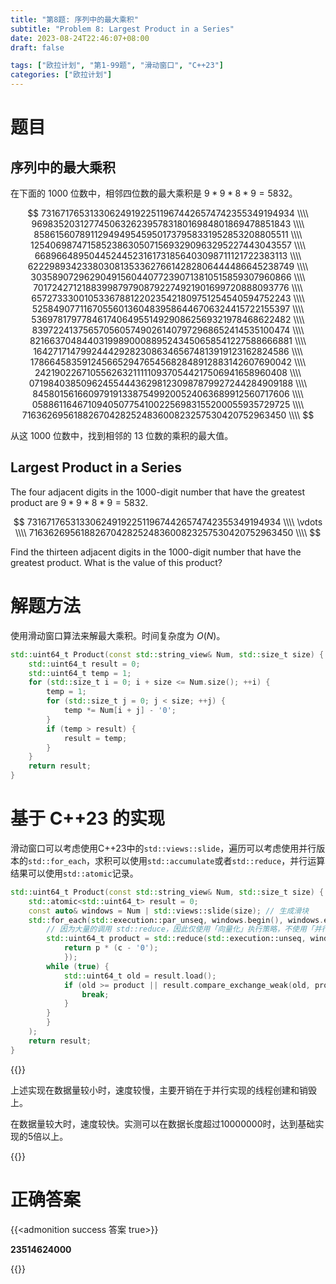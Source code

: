 ```yaml
---
title: "第8题: 序列中的最大乘积"
subtitle: "Problem 8: Largest Product in a Series"
date: 2023-08-24T22:46:07+08:00
draft: false

tags: ["欧拉计划", "第1-99题", "滑动窗口", "C++23"]
categories: ["欧拉计划"]
---
```


# 题目

## 序列中的最大乘积

在下面的 $1000$ 位数中，相邻四位数的最大乘积是 $9\ast9\ast8\ast9=5832$。

$$
73167176531330624919225119674426574742355349194934 \\\\
96983520312774506326239578318016984801869478851843 \\\\
85861560789112949495459501737958331952853208805511 \\\\
12540698747158523863050715693290963295227443043557 \\\\
66896648950445244523161731856403098711121722383113 \\\\
62229893423380308135336276614282806444486645238749 \\\\
30358907296290491560440772390713810515859307960866 \\\\
70172427121883998797908792274921901699720888093776 \\\\
65727333001053367881220235421809751254540594752243 \\\\
52584907711670556013604839586446706324415722155397 \\\\
53697817977846174064955149290862569321978468622482 \\\\
83972241375657056057490261407972968652414535100474 \\\\
82166370484403199890008895243450658541227588666881 \\\\
16427171479924442928230863465674813919123162824586 \\\\
17866458359124566529476545682848912883142607690042 \\\\
24219022671055626321111109370544217506941658960408 \\\\
07198403850962455444362981230987879927244284909188 \\\\
84580156166097919133875499200524063689912560717606 \\\\
05886116467109405077541002256983155200055935729725 \\\\
71636269561882670428252483600823257530420752963450 \\\\
$$

从这 $1000$ 位数中，找到相邻的 $13$ 位数的乘积的最大值。

## Largest Product in a Series

The four adjacent digits in the $1000$-digit number that have the greatest product are $9\ast9\ast8\ast9=5832$.

$$
73167176531330624919225119674426574742355349194934 \\\\
\vdots \\\\
71636269561882670428252483600823257530420752963450 \\\\
$$

Find the thirteen adjacent digits in the $1000$-digit number that have the greatest product. What is the value of this product?

# 解题方法

使用滑动窗口算法来解最大乘积。时间复杂度为 $O(N)$。

```cpp
std::uint64_t Product(const std::string_view& Num, std::size_t size) {
    std::uint64_t result = 0;
    std::uint64_t temp = 1;
    for (std::size_t i = 0; i + size <= Num.size(); ++i) {
        temp = 1;
        for (std::size_t j = 0; j < size; ++j) {
            temp *= Num[i + j] - '0';
        }
        if (temp > result) {
            result = temp;
        }
    }
    return result;
}
```

<!-- 
# 优化

观察题目可知窗口大小为 $13$ ，每次滑动为 $1$ 位，并且考虑到 $0$ 在乘法运算中的特殊性，每个窗口记录以下两个值：

- 所有非 $0$ 位的乘积
- $0$ 的个数

在窗口滑动时，可以根据上个窗口的记录值、当前窗口左边的数字和窗口结尾的数字求得当前窗口需要记录的值以及所有数字的乘积。

该优化的本质上是使用使用一次除法运算替换多次乘法运算。

{{<admonition example 详细解释 true>}}

假设第 $n$ 位的数字为 $d_n$ ，则第 $n$ 个滑动窗口的各个数字为：

$$
\\{d_n,d_{n+1},d_{n+2},\dots,d_{n+12}\\}
$$

假设第 $n$ 个滑动窗口的所有数字的乘积为 $P_n$，所有非 $0$ 位的乘积为 $p_{n}$，$0$ 的个数为 $c_n$，则

$$
P_n=\begin{cases}
   p_{n} & c_n = 0 \\\\
   0 & c_n \not = 0 \\\\
\end{cases}
$$

观察数据可知， $p_{n+1}$ ， $c_{n+1}$ 可以使用 $p_n$、$c_n$、$d_n$ 和 $d_{n+13}$ 的值来进行快速计算，如下：

$$
c_{n+1}=\begin{cases}
   c_{n} & d_n = 0 \And d_{n+13} = 0 \\\\
   c_{n}+1 & d_n \not = 0 \And d_{n+13} = 0 \\\\
   c_{n}-1 & d_n = 0 \And d_{n+13} \not = 0 \\\\
   c_{n} & d_n \not = 0 \And d_{n+13} \not = 0 \\\\
\end{cases}
$$
$$
p_{n+1}=\begin{cases}
   p_{n} & d_n = 0 \And d_{n+13} = 0 \\\\
   p_{n} / d_n & d_n \not = 0 \And d_{n+13} = 0 \\\\
   p_{n}\ast d_{n+13} & d_n = 0 \And d_{n+13} \not = 0 \\\\
   p_{n} / d_n \ast d_{n+13} & d_n \not = 0 \And d_{n+13} \not = 0 \\\\
\end{cases}
$$

{{</admonition >}}

{{<admonition>}}

这种优化方法并不适用与该题目，原因为除法运算相较于乘法运算的开销较大（约为2-10倍）。

{{</admonition >}} 


```cpp
std::uint64_t Product(const std::string_view& Num, std::size_t size) {
    std::uint64_t result = 0;
    std::uint64_t temp = 1; // 所有非 0 位的乘积
    std::uint32_t count = 0; // 0 的个数
    for (std::size_t i = 0; i + size <= Num.size(); ++i) {
        if (i == 0) { // 计算第一个窗口的值
            for (std::size_t j = 0; j < size; ++j) {
                temp *= Num[i + j] == '0' ? count++, 1 : Num[i + j] - '0';
            }
            if (count == 0) result = temp;
        }
        else { // 处理当前窗口的最后一个值
            temp *= Num[i + size - 1] == '0' ? count++, 1 : Num[i + size - 1] - '0';
            if (temp > result && count == 0) {
                result = temp;
            }
        }
        if (Num[i] != '0')
            temp /= Num[i] - '0';
        else
            count--;
    }
    return result;
}
```
-->
# 基于 C++23 的实现

滑动窗口可以考虑使用C++23中的`std::views::slide`，遍历可以考虑使用并行版本的`std::for_each`，求积可以使用`std::accumulate`或者`std::reduce`，并行运算结果可以使用`std::atomic`记录。

```cpp
std::uint64_t Product(const std::string_view& Num, std::size_t size) {
    std::atomic<std::uint64_t> result = 0;
    const auto& windows = Num | std::views::slide(size); // 生成滑块
    std::for_each(std::execution::par_unseq, windows.begin(), windows.end(), [&result](std::ranges::viewable_range auto&& window) {
        // 因为大量的调用 std::reduce，因此仅使用「向量化」执行策略，不使用「并行化」执行策略
        std::uint64_t product = std::reduce(std::execution::unseq, window.begin(), window.end(), 1llu, [](const std::uint64_t& p, const char& c) -> std::uint64_t {
            return p * (c - '0');
            });
        while (true) {
            std::uint64_t old = result.load();
            if (old >= product || result.compare_exchange_weak(old, product)) {
                break;
            }
        }
        }
    );
    return result;
}
```
{{<admonition>}}

上述实现在数据量较小时，速度较慢，主要开销在于并行实现的线程创建和销毁上。

在数据量较大时，速度较快。实测可以在数据长度超过$10000000$时，达到基础实现的$5$倍以上。

{{</admonition >}}

<div class="hide">

# 正确答案

{{<admonition success 答案 true>}}

**23514624000**

{{</admonition >}}

</div>
